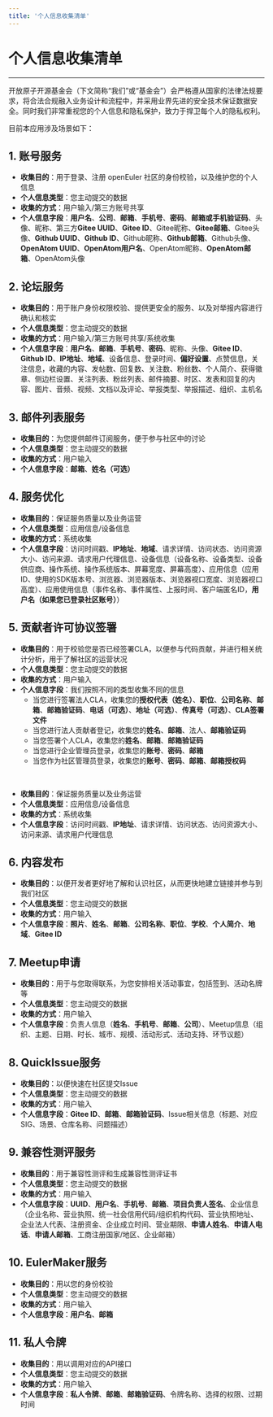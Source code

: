 ```yaml
---
title: '个人信息收集清单'
---
```


<div class='markdown markdown-statement'>

# 个人信息收集清单

<hr/>

开放原子开源基金会（下文简称“我们”或“基金会”）会严格遵从国家的法律法规要求，将合法合规融入业务设计和流程中，并采用业界先进的安全技术保证数据安全。同时我们非常重视您的个人信息和隐私保护，致力于捍卫每个人的隐私权利。

目前本应用涉及场景如下：

## 1. 账号服务

- **收集目的**：用于登录、注册 openEuler 社区的身份校验，以及维护您的个人信息
- **个人信息类型**：您主动提交的数据
- **收集的方式**：用户输入/第三方账号共享
- **个人信息字段**：**用户名**、**公司**、**邮箱**、**手机号**、**密码**、**邮箱或手机验证码**、头像、昵称、第三方**Gitee UUID**、**Gitee ID**、Gitee昵称、**Gitee邮箱**、Gitee头像、**Github UUID**、**Github ID**、Github昵称、**Github邮箱**、Github头像、**OpenAtom UUID**、**OpenAtom用户名**、OpenAtom昵称、**OpenAtom邮箱**、OpenAtom头像

## 2. 论坛服务

- **收集目的**：用于账户身份权限校验、提供更安全的服务、以及对举报内容进行确认和核实
- **个人信息类型**：您主动提交的数据
- **收集的方式**：用户输入/第三方账号共享/系统收集
- **个人信息字段**：**用户名**、**邮箱**、**手机号**、**密码**、昵称、头像、**Gitee ID**、**Github ID**、**IP地址**、**地域**、设备信息、登录时间、**偏好设置**、点赞信息，关注信息，收藏的内容、发帖数、回复数、关注数、粉丝数、个人简介、获得徽章、侧边栏设置、关注列表、粉丝列表、邮件摘要、时区、发表和回复的内容、图片、音频、视频、文档以及评论、举报类型、举报描述、组织、主机名

## 3. 邮件列表服务

- **收集目的**：为您提供邮件订阅服务，便于参与社区中的讨论
- **个人信息类型**：您主动提交的数据
- **收集的方式**：用户输入
- **个人信息字段**：**邮箱**、**姓名（可选）**

## 4. 服务优化

- **收集目的**：保证服务质量以及业务运营
- **个人信息类型**：应用信息/设备信息
- **收集的方式**：系统收集
- **个人信息字段**：访问时间戳、**IP地址**、**地域**、请求详情、访问状态、访问资源大小、访问来源、请求用户代理信息、设备信息（设备名称、设备类型、设备供应商、操作系统、操作系统版本、屏幕宽度、屏幕高度）、应用信息（应用ID、使用的SDK版本号、浏览器、浏览器版本、浏览器视口宽度、浏览器视口高度）、应用使用信息（事件名称、事件属性、上报时间、客户端匿名ID，**用户名（如果您已登录社区账号）**）

## 5. 贡献者许可协议签署

- **收集目的**：用于校验您是否已经签署CLA，以便参与代码贡献，并进行相关统计分析，用于了解社区的运营状况
- **个人信息类型**：您主动提交的数据
- **收集的方式**：用户输入
- **个人信息字段**：我们按照不同的类型收集不同的信息
  - 当您进行签署法人CLA，收集您的**授权代表（姓名）**、**职位**、**公司名称**、**邮箱**、**邮箱验证码**、**电话（可选）**、**地址（可选）**、**传真号（可选）**、**CLA签署文件**
  - 当您进行法人贡献者登记，收集您的**姓名**、**邮箱**、法人、**邮箱验证码**
  - 当您签署个人CLA，收集您的**姓名**、**邮箱**、**邮箱验证码**
  - 当您进行企业管理员登录，收集您的**账号**、**密码**、**邮箱**
  - 当您作为社区管理员登录，收集您的**账号**、**密码**、**邮箱**、**邮箱授权码**

<br/>

- **收集目的**：保证服务质量以及业务运营
- **个人信息类型**：应用信息/设备信息
- **收集的方式**：系统收集
- **个人信息字段**：访问时间戳、**IP地址**、请求详情、访问状态、访问资源大小、访问来源、请求用户代理信息

## 6. 内容发布

- **收集目的**：以便开发者更好地了解和认识社区，从而更快地建立链接并参与到我们社区
- **个人信息类型**：您主动提交的数据
- **收集的方式**：用户输入
- **个人信息字段**：**照片**、**姓名**、**邮箱**、**公司名称**、**职位**、**学校**、**个人简介**、**地域**、**Gitee ID**

## 7. Meetup申请

- **收集目的**：用于与您取得联系，为您安排相关活动事宜，包括签到、活动名牌等
- **个人信息类型**：您主动提交的数据
- **收集的方式**：用户输入
- **个人信息字段**：负责人信息（**姓名**、**手机号**、**邮箱**、**公司**）、Meetup信息（组织、主题、日期、时长、城市、规模、活动形式、活动支持、环节议题）

## 8. QuickIssue服务

- **收集目的**：以便快速在社区提交Issue
- **个人信息类型**：您主动提交的数据
- **收集的方式**：用户输入
- **个人信息字段**：**Gitee ID**、**邮箱**、**邮箱验证码**、Issue相关信息（标题、对应SIG、场景、仓库名称、问题描述）

## 9. 兼容性测评服务

- **收集目的**：用于兼容性测评和生成兼容性测评证书
- **个人信息类型**：您主动提交的数据
- **收集的方式**：用户输入
- **个人信息字段**：**UUID**、**用户名**、**手机号**、**邮箱**、**项目负责人签名**、企业信息（企业名称、营业执照、统一社会信用代码/组织机构代码、营业执照地址、企业法人代表、注册资金、企业成立时间、营业期限、**申请人姓名**、**申请人电话**、**申请人邮箱**、工商注册国家/地区、企业邮箱）

## 10. EulerMaker服务

- **收集目的**：用以您的身份校验
- **个人信息类型**：您主动提交的数据
- **收集的方式**：用户输入
- **个人信息字段**：**用户名**、**邮箱**

## 11. 私人令牌

- **收集目的**：用以调用对应的API接口
- **个人信息类型**：您主动提交的数据
- **收集的方式**：用户输入
- **个人信息字段**：**私人令牌**、**邮箱**、**邮箱验证码**、令牌名称、选择的权限、过期时间

</div>

